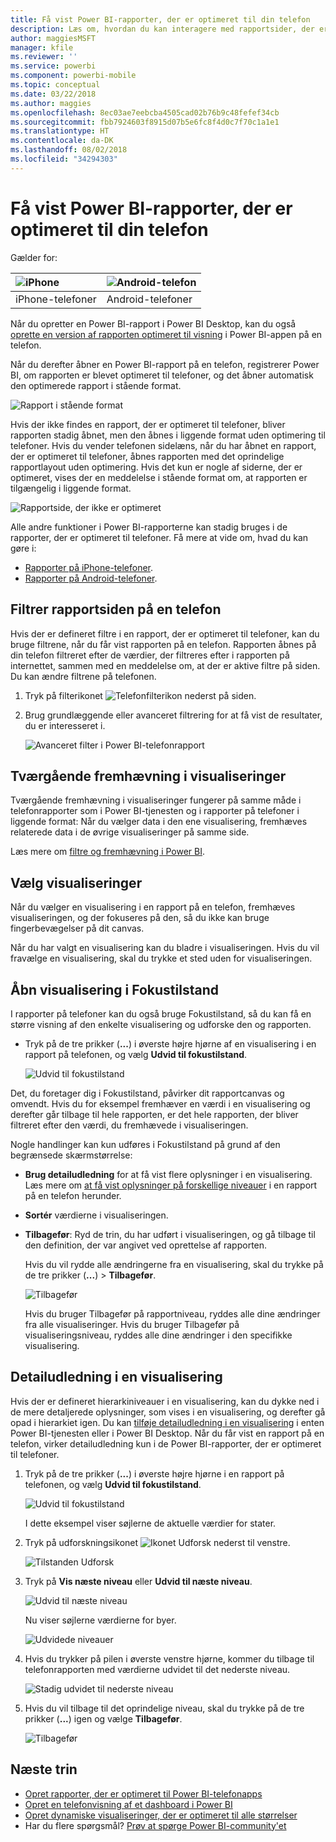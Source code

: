 ```yaml
---
title: Få vist Power BI-rapporter, der er optimeret til din telefon
description: Læs om, hvordan du kan interagere med rapportsider, der er optimeret til visning i Power BI-telefonapps.
author: maggiesMSFT
manager: kfile
ms.reviewer: ''
ms.service: powerbi
ms.component: powerbi-mobile
ms.topic: conceptual
ms.date: 03/22/2018
ms.author: maggies
ms.openlocfilehash: 8ec03ae7eebcba4505cad02b76b9c48fefef34cb
ms.sourcegitcommit: fbb7924603f8915d07b5e6fc8f4d0c7f70c1a1e1
ms.translationtype: HT
ms.contentlocale: da-DK
ms.lasthandoff: 08/02/2018
ms.locfileid: "34294303"
---
```

# <a name="view-power-bi-reports-optimized-for-your-phone"></a>Få vist Power BI-rapporter, der er optimeret til din telefon

Gælder for:

| ![iPhone](media/mobile-apps-view-phone-report/ios-logo-40-px.png) | ![Android-telefon](media/mobile-apps-view-phone-report/android-logo-40-px.png) |
|:--- |:--- |
| iPhone-telefoner |Android-telefoner |

Når du opretter en Power BI-rapport i Power BI Desktop, kan du også [oprette en version af rapporten optimeret til visning](desktop-create-phone-report.md) i Power BI-appen på en telefon.

Når du derefter åbner en Power BI-rapport på en telefon, registrerer Power BI, om rapporten er blevet optimeret til telefoner, og det åbner automatisk den optimerede rapport i stående format.

![Rapport i stående format](media/mobile-apps-view-phone-report/07-power-bi-phone-report-portrait.png)

Hvis der ikke findes en rapport, der er optimeret til telefoner, bliver rapporten stadig åbnet, men den åbnes i liggende format uden optimering til telefoner. Hvis du vender telefonen sidelæns, når du har åbnet en rapport, der er optimeret til telefoner, åbnes rapporten med det oprindelige rapportlayout uden optimering. Hvis det kun er nogle af siderne, der er optimeret, vises der en meddelelse i stående format om, at rapporten er tilgængelig i liggende format.

![Rapportside, der ikke er optimeret](media/mobile-apps-view-phone-report/06-power-bi-phone-report-page-not-optimized.png)

Alle andre funktioner i Power BI-rapporterne kan stadig bruges i de rapporter, der er optimeret til telefoner. Få mere at vide om, hvad du kan gøre i:

* [Rapporter på iPhone-telefoner](mobile-reports-in-the-mobile-apps.md). 
* [Rapporter på Android-telefoner](mobile-reports-in-the-mobile-apps.md).

## <a name="filter-the-report-page-on-a-phone"></a>Filtrer rapportsiden på en telefon
Hvis der er defineret filtre i en rapport, der er optimeret til telefoner, kan du bruge filtrene, når du får vist rapporten på en telefon. Rapporten åbnes på din telefon filtreret efter de værdier, der filtreres efter i rapporten på internettet, sammen med en meddelelse om, at der er aktive filtre på siden. Du kan ændre filtrene på telefonen.

1. Tryk på filterikonet ![Telefonfilterikon](media/mobile-apps-view-phone-report/power-bi-phone-filter-icon.png) nederst på siden. 
2. Brug grundlæggende eller avanceret filtrering for at få vist de resultater, du er interesseret i.
   
    ![Avanceret filter i Power BI-telefonrapport](media/mobile-apps-view-phone-report/power-bi-iphone-advanced-filter-toronto.gif)

## <a name="cross-highlight-visuals"></a>Tværgående fremhævning i visualiseringer
Tværgående fremhævning i visualiseringer fungerer på samme måde i telefonrapporter som i Power BI-tjenesten og i rapporter på telefoner i liggende format: Når du vælger data i den ene visualisering, fremhæves relaterede data i de øvrige visualiseringer på samme side.

Læs mere om [filtre og fremhævning i Power BI](power-bi-reports-filters-and-highlighting.md).

## <a name="select-visuals"></a>Vælg visualiseringer
Når du vælger en visualisering i en rapport på en telefon, fremhæves visualiseringen, og der fokuseres på den, så du ikke kan bruge fingerbevægelser på dit canvas.

Når du har valgt en visualisering kan du bladre i visualiseringen. Hvis du vil fravælge en visualisering, skal du trykke et sted uden for visualiseringen.

## <a name="open-visuals-in-focus-mode"></a>Åbn visualisering i Fokustilstand
I rapporter på telefoner kan du også bruge Fokustilstand, så du kan få en større visning af den enkelte visualisering og udforske den og rapporten.

* Tryk på de tre prikker (**...**) i øverste højre hjørne af en visualisering i en rapport på telefonen, og vælg **Udvid til fokustilstand**.
  
    ![Udvid til fokustilstand](media/mobile-apps-view-phone-report/power-bi-phone-report-focus-mode.png)

Det, du foretager dig i Fokustilstand, påvirker dit rapportcanvas og omvendt. Hvis du for eksempel fremhæver en værdi i en visualisering og derefter går tilbage til hele rapporten, er det hele rapporten, der bliver filtreret efter den værdi, du fremhævede i visualiseringen.

Nogle handlinger kan kun udføres i Fokustilstand på grund af den begrænsede skærmstørrelse:

* **Brug detailudledning** for at få vist flere oplysninger i en visualisering. Læs mere om [at få vist oplysninger på forskellige niveauer](mobile-apps-view-phone-report.md#drill-down-in-a-visual) i en rapport på en telefon herunder.
* **Sortér** værdierne i visualiseringen.
* **Tilbagefør**: Ryd de trin, du har udført i visualiseringen, og gå tilbage til den definition, der var angivet ved oprettelse af rapporten.
  
    Hvis du vil rydde alle ændringerne fra en visualisering, skal du trykke på de tre prikker (**...**) > **Tilbagefør**.
  
    ![Tilbagefør](media/mobile-apps-view-phone-report/power-bi-phone-report-revert-levels.png)
  
    Hvis du bruger Tilbagefør på rapportniveau, ryddes alle dine ændringer fra alle visualiseringer. Hvis du bruger Tilbagefør på visualiseringsniveau, ryddes alle dine ændringer i den specifikke visualisering.   

## <a name="drill-down-in-a-visual"></a>Detailudledning i en visualisering
Hvis der er defineret hierarkiniveauer i en visualisering, kan du dykke ned i de mere detaljerede oplysninger, som vises i en visualisering, og derefter gå opad i hierarkiet igen. Du kan [tilføje detailudledning i en visualisering](power-bi-visualization-drill-down.md) i enten Power BI-tjenesten eller i Power BI Desktop. Når du får vist en rapport på en telefon, virker detailudledning kun i de Power BI-rapporter, der er optimeret til telefoner. 

1. Tryk på de tre prikker (**...**) i øverste højre hjørne i en rapport på telefonen, og vælg **Udvid til fokustilstand**.
   
    ![Udvid til fokustilstand](media/mobile-apps-view-phone-report/power-bi-phone-report-focus-mode.png)
   
    I dette eksempel viser søjlerne de aktuelle værdier for stater.
2. Tryk på udforskningsikonet ![Ikonet Udforsk](media/mobile-apps-view-phone-report/power-bi-phone-report-explore-icon.png) nederst til venstre.
   
    ![Tilstanden Udforsk](media/mobile-apps-view-phone-report/power-bi-phone-report-explore-mode.png)
3. Tryk på **Vis næste niveau** eller **Udvid til næste niveau**.
   
    ![Udvid til næste niveau](media/mobile-apps-view-phone-report/power-bi-phone-report-expand-levels.png)
   
    Nu viser søjlerne værdierne for byer.
   
    ![Udvidede niveauer](media/mobile-apps-view-phone-report/power-bi-phone-report-expanded-levels.png)
4. Hvis du trykker på pilen i øverste venstre hjørne, kommer du tilbage til telefonrapporten med værdierne udvidet til det nederste niveau.
   
    ![Stadig udvidet til nederste niveau](media/mobile-apps-view-phone-report/power-bi-back-to-phone-report-expanded-levels.png)
5. Hvis du vil tilbage til det oprindelige niveau, skal du trykke på de tre prikker (**...**) igen og vælge **Tilbagefør**.
   
    ![Tilbagefør](media/mobile-apps-view-phone-report/power-bi-phone-report-revert-levels.png)

## <a name="next-steps"></a>Næste trin
* [Opret rapporter, der er optimeret til Power BI-telefonapps](desktop-create-phone-report.md)
* [Opret en telefonvisning af et dashboard i Power BI](service-create-dashboard-mobile-phone-view.md)
* [Opret dynamiske visualiseringer, der er optimeret til alle størrelser](desktop-create-responsive-visuals.md)
* Har du flere spørgsmål? [Prøv at spørge Power BI-community'et](http://community.powerbi.com/)

